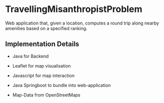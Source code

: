 # TravellingMisanthropistProblem

Web application that, given a location, computes a round trip along nearby amenities based on a specified ranking.

## Implementation Details
- Java for Backend
- Leaflet for map visualisation
- Javascript for map interaction
- Java Springboot to bundle into web-application

- Map-Data from OpenStreetMaps
